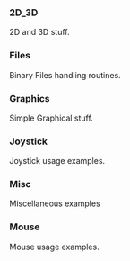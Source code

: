 ### 2D_3D
2D and 3D stuff.

### Files
Binary Files handling routines.

### Graphics
Simple Graphical stuff.

### Joystick
Joystick usage examples.

### Misc
Miscellaneous examples

### Mouse
Mouse usage examples.
